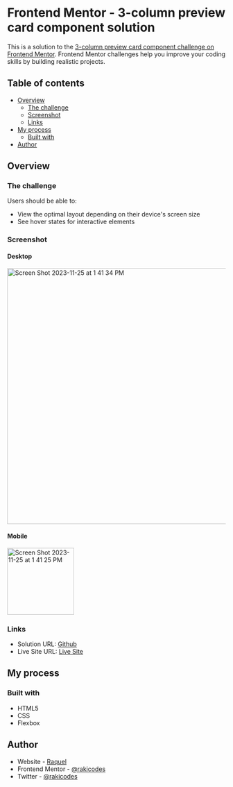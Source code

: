 # Frontend Mentor - 3-column preview card component solution

This is a solution to the [3-column preview card component challenge on Frontend Mentor](https://www.frontendmentor.io/challenges/3column-preview-card-component-pH92eAR2-). Frontend Mentor challenges help you improve your coding skills by building realistic projects. 

## Table of contents

- [Overview](#overview)
  - [The challenge](#the-challenge)
  - [Screenshot](#screenshot)
  - [Links](#links)
- [My process](#my-process)
  - [Built with](#built-with)
- [Author](#author)


## Overview

### The challenge

Users should be able to:

- View the optimal layout depending on their device's screen size
- See hover states for interactive elements

### Screenshot

#### Desktop
<img width="590" alt="Screen Shot 2023-11-25 at 1 41 34 PM" src="https://github.com/rakicodes/frontendmentor/assets/101219940/dafeab56-b8c5-4c04-a9c2-065464e0878b">

#### Mobile
<img width="154" alt="Screen Shot 2023-11-25 at 1 41 25 PM" src="https://github.com/rakicodes/frontendmentor/assets/101219940/d2b8076b-1641-429d-b419-a5da690ffaa6">


### Links

- Solution URL: [Github](https://github.com/rakicodes/frontendmentor/tree/main/threecolumnpreviewcardcomponent)
- Live Site URL: [Live Site](https://frontendmentorchallenges-rakicodes.netlify.app/threecolumnpreviewcardcomponent/)

## My process

### Built with

- HTML5
- CSS 
- Flexbox

## Author

- Website - [Raquel](https://raquelgo.netlify.app/)
- Frontend Mentor - [@rakicodes](https://www.frontendmentor.io/profile/rakicodes)
- Twitter - [@rakicodes](https://www.twitter.com/rakicodes)
